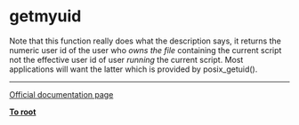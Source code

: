 # getmyuid



Note that this function really does what the description says, it returns the numeric user id of the user who *owns the file* containing the current script not the effective user id of user *running* the current script.  Most applications will want the latter which is provided by posix_getuid().  

---

[Official documentation page](https://www.php.net/manual/en/function.getmyuid.php)

**[To root](/README.md)**